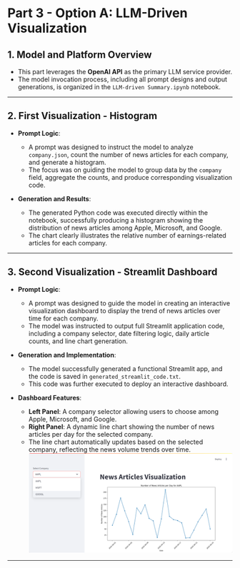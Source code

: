 # Part 3 - Option A: LLM-Driven Visualization

## 1. Model and Platform Overview

- This part leverages the **OpenAI API** as the primary LLM service provider.
- The model invocation process, including all prompt designs and output generations, is organized in the `LLM-driven Summary.ipynb` notebook.

---

## 2. First Visualization - Histogram

- **Prompt Logic**:
  - A prompt was designed to instruct the model to analyze `company.json`, count the number of news articles for each company, and generate a histogram.
  - The focus was on guiding the model to group data by the `company` field, aggregate the counts, and produce corresponding visualization code.

- **Generation and Results**:
  - The generated Python code was executed directly within the notebook, successfully producing a histogram showing the distribution of news articles among Apple, Microsoft, and Google.
  - The chart clearly illustrates the relative number of earnings-related articles for each company.

---

## 3. Second Visualization - Streamlit Dashboard

- **Prompt Logic**:
  - A prompt was designed to guide the model in creating an interactive visualization dashboard to display the trend of news articles over time for each company.
  - The model was instructed to output full Streamlit application code, including a company selector, date filtering logic, daily article counts, and line chart generation.

- **Generation and Implementation**:
  - The model successfully generated a functional Streamlit app, and the code is saved in `generated_streamlit_code.txt`.
  - This code was further executed to deploy an interactive dashboard.

- **Dashboard Features**:
  - **Left Panel**: A company selector allowing users to choose among Apple, Microsoft, and Google.
  - **Right Panel**: A dynamic line chart showing the number of news articles per day for the selected company.
  - The line chart automatically updates based on the selected company, reflecting the news volume trends over time.
![Dashboard](dashboard_screenshot.png)
---

